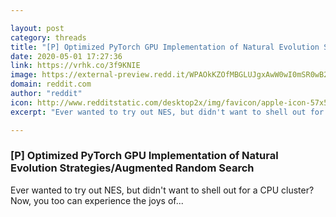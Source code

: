 ```yaml
---

layout: post
category: threads
title: "[P] Optimized PyTorch GPU Implementation of Natural Evolution Strategies/Augmented Random Search"
date: 2020-05-01 17:27:36
link: https://vrhk.co/3f9KNIE
image: https://external-preview.redd.it/WPAOkKZOfMBGLUJgxAwW0wI0mSR0wB2Np4CE34Gx2H4.jpg?width=420&height=219.895287958&auto=webp&crop=420:219.895287958,smart&s=5b082a06094aba260c8c2e9580d6cae1db1da6a5
domain: reddit.com
author: "reddit"
icon: http://www.redditstatic.com/desktop2x/img/favicon/apple-icon-57x57.png
excerpt: "Ever wanted to try out NES, but didn't want to shell out for a CPU cluster? Now, you too can experience the joys of..."

---
```


### [P] Optimized PyTorch GPU Implementation of Natural Evolution Strategies/Augmented Random Search

Ever wanted to try out NES, but didn't want to shell out for a CPU cluster? Now, you too can experience the joys of...